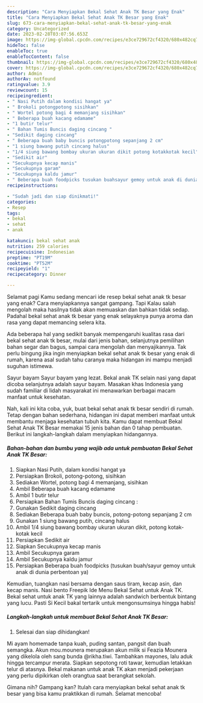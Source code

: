 ```yaml
---
description: "Cara Menyiapkan Bekal Sehat Anak TK Besar yang Enak"
title: "Cara Menyiapkan Bekal Sehat Anak TK Besar yang Enak"
slug: 673-cara-menyiapkan-bekal-sehat-anak-tk-besar-yang-enak
category: Uncategorized
date: 2023-02-28T03:07:56.653Z
image: https://img-global.cpcdn.com/recipes/e3ce729672cf4320/680x482cq70/bekal-sehat-anak-tk-besar-foto-resep-utama.jpg
hideToc: false
enableToc: true
enableTocContent: false
thumbnail: https://img-global.cpcdn.com/recipes/e3ce729672cf4320/680x482cq70/bekal-sehat-anak-tk-besar-foto-resep-utama.jpg
cover: https://img-global.cpcdn.com/recipes/e3ce729672cf4320/680x482cq70/bekal-sehat-anak-tk-besar-foto-resep-utama.jpg
author: Admin
authorAv: notfound
ratingvalue: 3.9
reviewcount: 15
recipeingredient:
- " Nasi Putih dalam kondisi hangat ya"
- " Brokoli potongpotong sisihkan"
- " Wortel potong bagi 4 memanjang sisihkan"
- " Beberapa buah kacang edamame"
- "1 butir telur"
- " Bahan Tumis Buncis daging cincang "
- "Sedikit daging cincang"
- " Beberapa buah baby buncis potongpotong sepanjang 2 cm"
- "1 siung bawang putih cincang halus"
- "1/4 siung bawang bombay ukuran ukuran dikit potong kotakkotak kecil"
- "Sedikit air"
- "Secukupnya kecap manis"
- "Secukupnya garam"
- "Secukupnya kaldu jamur"
- " Beberapa buah foodpicks tusukan buahsayur gemoy untuk anak di dunia perbentoan ya"
recipeinstructions:

- "Sudah jadi dan siap dinikmati!"
categories:
- Resep
tags:
- bekal
- sehat
- anak

katakunci: bekal sehat anak 
nutrition: 259 calories
recipecuisine: Indonesian
preptime: "PT19M"
cooktime: "PT52M"
recipeyield: "1"
recipecategory: Dinner

---
```



Selamat pagi Kamu sedang mencari ide resep bekal sehat anak tk besar yang enak? Cara menyiapkannya sangat gampang. Tapi Kalau salah mengolah maka hasilnya tidak akan memuaskan dan bahkan tidak sedap. Padahal bekal sehat anak tk besar yang enak selayaknya punya aroma dan rasa yang dapat memancing selera kita.


Ada beberapa hal yang sedikit banyak mempengaruhi kualitas rasa dari bekal sehat anak tk besar, mulai dari jenis bahan, selanjutnya pemilihan bahan segar dan bagus, sampai cara mengolah dan menyajikannya. Tak perlu bingung jika ingin menyiapkan bekal sehat anak tk besar yang enak di rumah, karena asal sudah tahu caranya maka hidangan ini mampu menjadi suguhan istimewa.

Sayur bayam Sayur bayam yang lezat. Bekal anak TK selain nasi yang dapat dicoba selanjutnya adalah sayur bayam. Masakan khas Indonesia yang sudah familiar di lidah masyarakat ini menawarkan berbagai macam manfaat untuk kesehatan.


Nah, kali ini kita coba, yuk, buat bekal sehat anak tk besar sendiri di rumah. Tetap dengan bahan sederhana, hidangan ini dapat memberi manfaat untuk membantu menjaga kesehatan tubuh kita. Kamu dapat membuat Bekal Sehat Anak TK Besar memakai 15 jenis bahan dan 0 tahap pembuatan. Berikut ini langkah-langkah dalam menyiapkan hidangannya.

<!--inarticleads1-->

##### Bahan-bahan dan bumbu yang wajib ada untuk pembuatan Bekal Sehat Anak TK Besar:

1. Siapkan  Nasi Putih, dalam kondisi hangat ya
1. Persiapkan  Brokoli, potong-potong, sisihkan
1. Sediakan  Wortel, potong bagi 4 memanjang, sisihkan
1. Ambil  Beberapa buah kacang edamame
1. Ambil 1 butir telur
1. Persiapkan  Bahan Tumis Buncis daging cincang :
1. Gunakan Sedikit daging cincang
1. Sediakan  Beberapa buah baby buncis, potong-potong sepanjang 2 cm
1. Gunakan 1 siung bawang putih, cincang halus
1. Ambil 1/4 siung bawang bombay ukuran ukuran dikit, potong kotak-kotak kecil
1. Persiapkan Sedikit air
1. Siapkan Secukupnya kecap manis
1. Ambil Secukupnya garam
1. Ambil Secukupnya kaldu jamur
1. Persiapkan  Beberapa buah foodpicks (tusukan buah/sayur gemoy untuk anak di dunia perbentoan ya)


Kemudian, tuangkan nasi bersama dengan saus tiram, kecap asin, dan kecap manis. Nasi bento Freepik Ide Menu Bekal Sehat untuk Anak TK. Bekal sehat untuk anak TK yang lainnya adalah sandwich berbentuk bintang yang lucu. Pasti Si Kecil bakal tertarik untuk mengonsumsinya hingga habis! 

<!--inarticleads2-->

##### Langkah-langkah untuk membuat Bekal Sehat Anak TK Besar:


1. Selesai dan siap dihidangkan!

Mi ayam homemade tanpa kuah, puding santan, pangsit dan buah semangka. Akun mou.mounera merupakan akun milik si Feazia Mounera yang dikelola oleh sang bunda @rikha.tiwi. Tambahkan mayones, lalu aduk hingga tercampur merata. Siapkan sepotong roti tawar, kemudian letakkan telur di atasnya. Bekal makanan untuk anak TK akan menjadi pekerjaan yang perlu dipikirkan oleh orangtua saat berangkat sekolah. 

Gimana nih? Gampang kan? Itulah cara menyiapkan bekal sehat anak tk besar yang bisa kamu praktikkan di rumah. Selamat mencoba!
